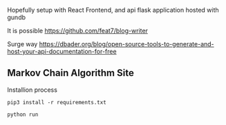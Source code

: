 Hopefully setup with React Frontend, and api flask application hosted with gundb

It is possible https://github.com/feat7/blog-writer

Surge way https://dbader.org/blog/open-source-tools-to-generate-and-host-your-api-documentation-for-free

## Markov Chain Algorithm Site

Installion process

```
pip3 install -r requirements.txt
```

```
python run 
```
